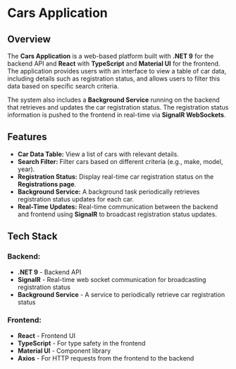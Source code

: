 # Cars Application

## Overview
The **Cars Application** is a web-based platform built with **.NET 9** for the backend API and **React** with **TypeScript** and **Material UI** for the frontend. The application provides users with an interface to view a table of car data, including details such as registration status, and allows users to filter this data based on specific search criteria.

The system also includes a **Background Service** running on the backend that retrieves and updates the car registration status. The registration status information is pushed to the frontend in real-time via **SignalR WebSockets**.

## Features
- **Car Data Table:** View a list of cars with relevant details.
- **Search Filter:** Filter cars based on different criteria (e.g., make, model, year).
- **Registration Status:** Display real-time car registration status on the **Registrations page**.
- **Background Service:** A background task periodically retrieves registration status updates for each car.
- **Real-Time Updates:** Real-time communication between the backend and frontend using **SignalR** to broadcast registration status updates.

## Tech Stack

### Backend:
- **.NET 9** - Backend API
- **SignalR** - Real-time web socket communication for broadcasting registration status
- **Background Service** - A service to periodically retrieve car registration status

### Frontend:
- **React** - Frontend UI
- **TypeScript** - For type safety in the frontend
- **Material UI** - Component library
- **Axios** - For HTTP requests from the frontend to the backend
